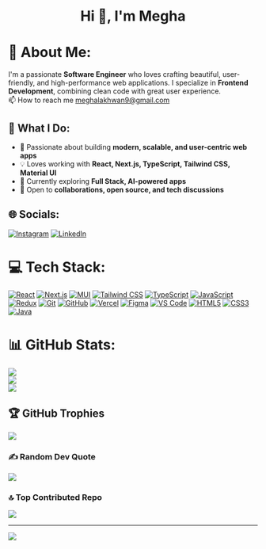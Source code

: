 <h1 align="center">Hi 👋, I'm Megha</h1>

# 💫 About Me:
I'm a passionate **Software Engineer** who loves crafting beautiful, user-friendly, and high-performance web applications. I specialize in **Frontend Development**, combining clean code with great user experience.<br>📫 How to reach me meghalakhwan9@gmail.com


## 🎯 What I Do:
- 🎯 Passionate about building **modern, scalable, and user-centric web apps**
- 💡 Loves working with **React, Next.js, TypeScript, Tailwind CSS, Material UI**
- 🌱 Currently exploring **Full Stack, AI-powered apps**
- 🤝 Open to **collaborations, open source, and tech discussions**


## 🌐 Socials:
[![Instagram](https://img.shields.io/badge/Instagram-%23E4405F.svg?logo=Instagram&logoColor=white)](https://instagram.com/megha__0203) [![LinkedIn](https://img.shields.io/badge/LinkedIn-%230077B5.svg?logo=linkedin&logoColor=white)](https://linkedin.com/in/megha-lakhwan-365157227) 

# 💻 Tech Stack:
[![React](https://img.shields.io/badge/React-20232A?style=for-the-badge&logo=react&logoColor=61DAFB)](https://reactjs.org/)
[![Next.js](https://img.shields.io/badge/Next.js-000000?style=for-the-badge&logo=next.js&logoColor=white)](https://nextjs.org/)
[![MUI](https://img.shields.io/badge/MUI-007FFF?style=for-the-badge&logo=mui&logoColor=white)](https://mui.com/)
[![Tailwind CSS](https://img.shields.io/badge/Tailwind_CSS-38B2AC?style=for-the-badge&logo=tailwind-css&logoColor=white)](https://tailwindcss.com/)
[![TypeScript](https://img.shields.io/badge/TypeScript-007ACC?style=for-the-badge&logo=typescript&logoColor=white)](https://www.typescriptlang.org/)
[![JavaScript](https://img.shields.io/badge/JavaScript-F7DF1E?style=for-the-badge&logo=javascript&logoColor=black)](https://developer.mozilla.org/en-US/docs/Web/JavaScript)
[![Redux](https://img.shields.io/badge/Redux-593D88?style=for-the-badge&logo=redux&logoColor=white)](https://redux.js.org/)
[![Git](https://img.shields.io/badge/Git-F05032?style=for-the-badge&logo=git&logoColor=white)](https://git-scm.com/)
[![GitHub](https://img.shields.io/badge/GitHub-181717?style=for-the-badge&logo=github&logoColor=white)](https://github.com/)
[![Vercel](https://img.shields.io/badge/Vercel-000000?style=for-the-badge&logo=vercel&logoColor=white)](https://vercel.com/)
[![Figma](https://img.shields.io/badge/Figma-000000?style=for-the-badge&logo=figma&logoColor=white)](https://figma.com/)
[![VS Code](https://img.shields.io/badge/VS_Code-007ACC?style=for-the-badge&logo=visual-studio-code&logoColor=white)](https://code.visualstudio.com/)
[![HTML5](https://img.shields.io/badge/HTML5-E34F26?style=for-the-badge&logo=html5&logoColor=white)](https://developer.mozilla.org/en-US/docs/Web/HTML)
[![CSS3](https://img.shields.io/badge/CSS3-1572B6?style=for-the-badge&logo=css3&logoColor=white)](https://developer.mozilla.org/en-US/docs/Web/CSS)
[![Java](https://img.shields.io/badge/Java-ED8B00?style=for-the-badge&logo=openjdk&logoColor=white)](https://www.oracle.com/java/)


# 📊 GitHub Stats:
![](https://github-readme-stats.vercel.app/api?username=meghalakhwan&theme=radical&hide_border=false&include_all_commits=false&count_private=false)<br/>
![](https://github-readme-streak-stats.herokuapp.com/?user=meghalakhwan&theme=radical&hide_border=false)<br/>
![](https://github-readme-stats.vercel.app/api/top-langs/?username=meghalakhwan&theme=radical&hide_border=false&include_all_commits=false&count_private=false&layout=compact)

## 🏆 GitHub Trophies
![](https://github-profile-trophy.vercel.app/?username=meghalakhwan&theme=radical&no-frame=false&no-bg=true&margin-w=4)

### ✍️ Random Dev Quote
![](https://quotes-github-readme.vercel.app/api?type=horizontal&theme=radical)

### 🔝 Top Contributed Repo
![](https://github-contributor-stats.vercel.app/api?username=meghalakhwan&limit=5&theme=radical&combine_all_yearly_contributions=true)

---
[![](https://visitcount.itsvg.in/api?id=meghalakhwan&icon=0&color=0)](https://visitcount.itsvg.in)


